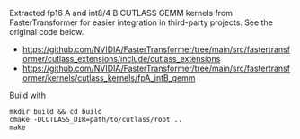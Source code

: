 Extracted fp16 A and int8/4 B CUTLASS GEMM kernels from FasterTransformer for easier integration in third-party projects. See the original code below.
* https://github.com/NVIDIA/FasterTransformer/tree/main/src/fastertransformer/cutlass_extensions/include/cutlass_extensions
* https://github.com/NVIDIA/FasterTransformer/tree/main/src/fastertransformer/kernels/cutlass_kernels/fpA_intB_gemm

Build with
```
mkdir build && cd build
cmake -DCUTLASS_DIR=path/to/cutlass/root ..
make
```
